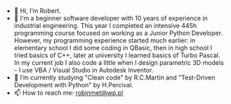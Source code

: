- 👋 Hi, I’m Robert.
- 👀 I'm a beginner software developer with 10 years of experience in industrial engineering. This year I completed an intensive 445h programming course focused on working as a Junior Python Developer. However, my programming experience started much earlier: in elementary school I did some coding in QBasic, then in high school I tried basics of C++, later at university I learned basics of Turbo Pascal. In my current job I also code a little when I design parametric 3D models - I use VBA / Visual Studio in Autodesk Inventor.
- 🌱 I’m currently studying "Clean code" by R.C.Martin and "Test-Driven Development with Python" by H.Percival.
- 📫 How to reach me: robinmet@wp.pl

<!---
robrach/robrach is a ✨ special ✨ repository because its `README.md` (this file) appears on your GitHub profile.
You can click the Preview link to take a look at your changes.
--->
